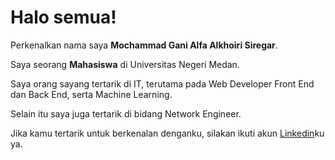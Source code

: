 # Halo semua! 

Perkenalkan nama saya **Mochammad Gani Alfa Alkhoiri Siregar**.<br>

Saya seorang **Mahasiswa** di Universitas Negeri Medan.<br>

Saya orang sayang tertarik di IT, terutama pada Web Developer Front End dan Back End, serta Machine Learning.<br>

Selain itu saya juga tertarik di bidang Network Engineer.<br>

Jika kamu tertarik untuk berkenalan denganku, silakan ikuti akun [Linkedin](https://www.linkedin.com/in/mochammad-gani-alfa-344975267/)ku ya.

<p align="left">

</p>
